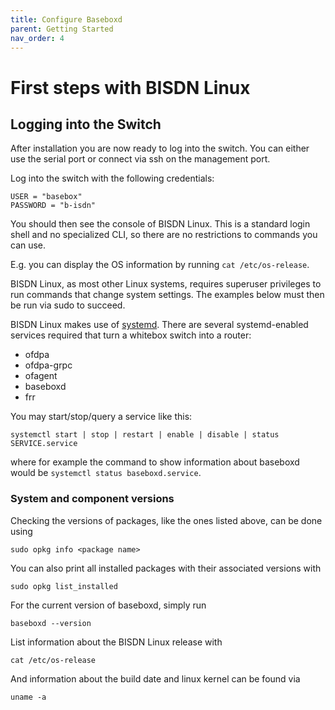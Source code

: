 ```yaml
---
title: Configure Baseboxd
parent: Getting Started
nav_order: 4
---
```


# First steps with BISDN Linux

## Logging into the Switch

After installation you are now ready to log into the switch. You can either use
the serial port or connect via ssh on the management port.

Log into the switch with the following credentials:

```
USER = "basebox"
PASSWORD = "b-isdn"
```

You should then see the console of BISDN Linux. This is a standard login shell
and no specialized CLI, so there are no restrictions to commands you can use.

E.g. you can display the OS information by running `cat /etc/os-release`.

BISDN Linux, as most other Linux systems, requires superuser privileges to run
commands that change system settings. The examples below must then be run via
sudo to succeed.

BISDN Linux makes use of [systemd](https://github.com/systemd/systemd). There
are several systemd-enabled services required that turn a whitebox switch into
a router:

* ofdpa
* ofdpa-grpc
* ofagent
* baseboxd
* frr

You may start/stop/query a service like this:

```
systemctl start | stop | restart | enable | disable | status SERVICE.service
```

where for example the command to show information about baseboxd would be
`systemctl status baseboxd.service`.

### System and component versions

Checking the versions of packages, like the ones listed above, can be done
using

```
sudo opkg info <package name>
```

You can also print all installed packages with their associated versions with

```
sudo opkg list_installed
```

For the current version of baseboxd, simply run

```
baseboxd --version
```

List information about the BISDN Linux release with

```
cat /etc/os-release
```

And information about the build date and linux kernel can be found via

```
uname -a
```
